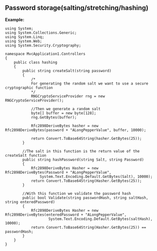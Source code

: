 
Password storage(salting/stretching/hashing)
-------

**Example:**


	using System;
	using System.Collections.Generic;
	using System.Linq;
	using System.Web;
	using System.Security.Cryptography;

	namespace MvcApplication1.Controllers
	{
		public class hashing
		{
			public string createSalt(string password)
			{
				/*
				For generating the random salt we want to use a secure cryptographic function
				*/
				RNGCryptoServiceProvider rng = new RNGCryptoServiceProvider();

				//Then we generate a random salt
				byte[] buffer = new byte[128];
				rng.GetBytes(buffer);

				Rfc2898DeriveBytes hasher = new Rfc2898DeriveBytes(password + "ALongPepperValue", buffer, 10000);

				return Convert.ToBase64String(hasher.GetBytes(25));
			}
			
			//The salt in this function is the return value of the createSalt function
			public string hashPassword(string Salt, string Password)
			{
				Rfc2898DeriveBytes Hasher = new Rfc2898DeriveBytes(Password + "ALongPepperValue",
					System.Text.Encoding.Default.GetBytes(Salt), 10000);
				return Convert.ToBase64String(Hasher.GetBytes(25));
			}
			
			//With this function we validate the password hash
			public bool Validate(string passwordHash, string saltHash, string enteredPassword)
			{
				Rfc2898DeriveBytes Hasher = new Rfc2898DeriveBytes(enteredPassword + "ALongPepperValue",
						System.Text.Encoding.Default.GetBytes(saltHash), 10000);
				return Convert.ToBase64String(Hasher.GetBytes(25)) == passwordHash;
			}
		}
	}